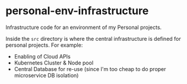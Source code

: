 # personal-env-infrastructure

Infrastructure code for an environment of my Personal projects.

Inside the `src` directory is where the central infrastructure is defined for personal projects. For example:

- Enabling of Cloud APIs
- Kubernetes Cluster & Node pool
- Central Database for re-use (since I'm too cheap to do proper microservice DB isolation)

